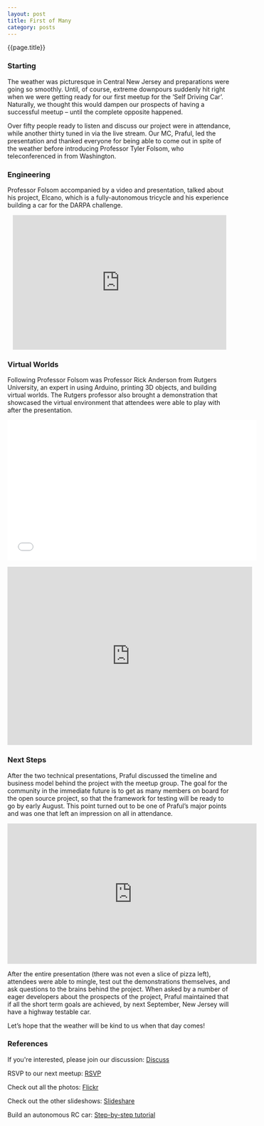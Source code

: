```yaml
---
layout: post
title: First of Many
category: posts
---
```

{{page.title}}  

### Starting

The weather was picturesque in Central New Jersey and preparations were going so smoothly. Until, of course, extreme downpours suddenly hit right when we were getting ready for our first meetup for the ‘Self Driving Car’. Naturally, we thought this would dampen our prospects of having a successful meetup – until the complete opposite happened. 

Over fifty people ready to listen and discuss our project were in attendance, while another thirty tuned in via the live stream. Our MC, Praful, led the presentation and thanked everyone for being able to come out in spite of the weather before introducing Professor Tyler Folsom, who teleconferenced in from Washington. 

### Engineering

Professor Folsom accompanied by a video and presentation, talked about his project, Elcano, which is a fully-autonomous tricycle and his experience building a car for the DARPA challenge.

<p align="center"><iframe width="480" height="302" src="http://www.ustream.tv/embed/14691117?v=3&amp;wmode=direct" scrolling="no" frameborder="0" style="border: 0px none transparent;">    </iframe></p>

<script async class="speakerdeck-embed" data-id="f93dad60d7890130b0470265aace6639" data-ratio="1.33333333333333" src="//speakerdeck.com/assets/embed.js"></script>

### Virtual Worlds

Following Professor Folsom was Professor Rick Anderson from Rutgers University, an expert in using Arduino, printing 3D objects, and building virtual worlds. The Rutgers professor also brought a demonstration that showcased the virtual environment that attendees were able to play with after the presentation.
<p align="center"><iframe width="560" height="315" src="//www.youtube.com/embed/c5Tcy-V8eQU" frameborder="0" allowfullscreen></iframe></p>
<p align="center"><iframe src="http://prezi.com/embed/m12_vjd35j37/?bgcolor=ffffff&amp;lock_to_path=0&amp;autoplay=0&amp;autohide_ctrls=0&amp;features=undefined&amp;disabled_features=undefined" width="550" height="400" frameBorder="0"></iframe></p>

### Next Steps

After the two technical presentations, Praful discussed the timeline and business model behind the project with the meetup group. The goal for the community in the immediate future is to get as many members on board for the open source project, so that the framework for testing will be ready to go by early August. This point turned out to be one of Praful’s major points and was one that left an impression on all in attendance.
 
<p align="center"><iframe width="560" height="315" src="http://www.youtube.com/embed/SFJveFWmzTg" frameborder="0" allowfullscreen></iframe></p>

<script async class="speakerdeck-embed" data-id="7ff721f0d7860130a4f95e758bcd5b4e" data-ratio="1.33333333333333" src="//speakerdeck.com/assets/embed.js"></script>

After the entire presentation (there was not even a slice of pizza left), attendees were able to mingle, test out the demonstrations themselves, and ask questions to the brains behind the project. When asked by a number of eager developers about the prospects of the project, Praful maintained that if all the short term goals are achieved, by next September, New Jersey will have a highway testable car.

Let’s hope that the weather will be kind to us when that day comes!

### References

If you're interested, please join our discussion: [Discuss](http://discuss.derivatived.com)

RSVP to our next meetup: [RSVP](http://www.meetup.com/Self-Driving-Vehicle/events/124211852/)

Check out all the photos: [Flickr](http://www.flickr.com/photos/97124576@N02/)

Check out the other slideshows: [Slideshare](http://www.slideshare.com/derivatived)

Build an autonomous RC car: [Step-by-step tutorial](http://www.jddorweiler.appspot.com/car.html) 
